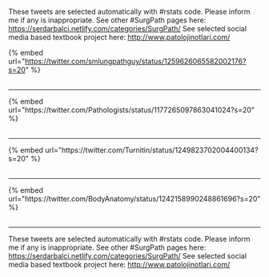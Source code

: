 

These tweets are selected automatically with #rstats code. Please inform me if any is inappropriate.
See other #SurgPath pages here: https://serdarbalci.netlify.com/categories/SurgPath/ 
See selected social media based textbook project here: http://www.patolojinotlari.com/

{% embed url="https://twitter.com/smlungpathguy/status/1259626065582002176?s=20" %}<br>
<br>
<hr>
{% embed url="https://twitter.com/Pathologists/status/1177265097863041024?s=20" %}<br>
<br>
<hr>
{% embed url="https://twitter.com/Turnitin/status/1249823702004400134?s=20" %}<br>
<br>
<hr>
{% embed url="https://twitter.com/BodyAnatomy/status/1242158990248861696?s=20" %}<br>
<br>
<hr>


These tweets are selected automatically with #rstats code. Please inform me if any is inappropriate.
See other #SurgPath pages here: https://serdarbalci.netlify.com/categories/SurgPath/ 
See selected social media based textbook project here: http://www.patolojinotlari.com/
